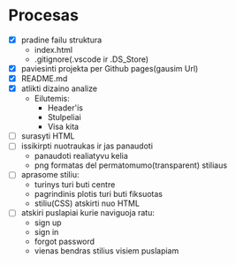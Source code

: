# Procesas

- [x] pradine failu struktura
   - index.html
   - .gitignore(.vscode ir .DS_Store)
- [x] paviesinti projekta per Github pages(gausim Url)
- [x] README.md
- [x] atlikti dizaino analize
    - Eilutemis:
        - Header'is
        - Stulpeliai
        - Visa kita
- [ ] surasyti HTML
- [ ] issikirpti nuotraukas ir jas panaudoti
    - panaudoti realiatyvu kelia
    - png formatas del permatomumo(transparent) stiliaus
- [ ] aprasome stiliu:
    - turinys turi buti centre
    - pagrindinis plotis turi buti fiksuotas
    - stiliu(CSS) atskirti nuo HTML
- [ ] atskiri puslapiai kurie naviguoja ratu:
     - sign up
     - sign in
     - forgot password
     - vienas bendras stilius visiem puslapiam
